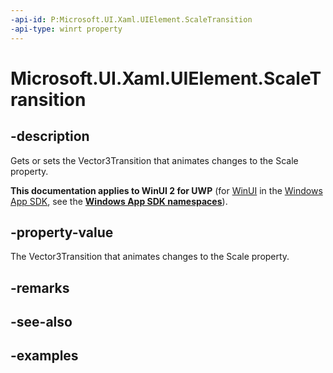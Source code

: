 ```yaml
---
-api-id: P:Microsoft.UI.Xaml.UIElement.ScaleTransition
-api-type: winrt property
---
```


<!-- Property syntax.
public Vector3Transition ScaleTransition { get;  set; }
-->

# Microsoft.UI.Xaml.UIElement.ScaleTransition

## -description
Gets or sets the Vector3Transition that animates changes to the Scale property.

**This documentation applies to WinUI 2 for UWP** (for [WinUI](/windows/apps/winui/winui3/) in the [Windows App SDK](/windows/apps/windows-app-sdk/), see the **[Windows App SDK namespaces](/windows/windows-app-sdk/api/winrt/)**).

## -property-value

The Vector3Transition that animates changes to the Scale property.

## -remarks

## -see-also

## -examples

